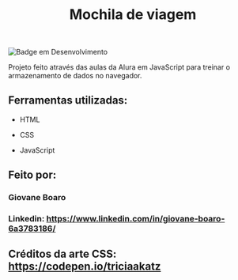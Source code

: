 <h1 align="center"> Mochila de viagem </h1>
<br>

![Badge em Desenvolvimento](http://img.shields.io/static/v1?label=STATUS&message=EM%20DESENVOLVIMENTO&color=GREEN&style=for-the-badge)


Projeto feito através das aulas da Alura em JavaScript para treinar o armazenamento de dados no navegador.

## Ferramentas utilizadas:

* HTML

* CSS

* JavaScript 

## Feito por:

### Giovane Boaro

### Linkedin: https://www.linkedin.com/in/giovane-boaro-6a3783186/

## Créditos da arte CSS: https://codepen.io/triciaakatz
